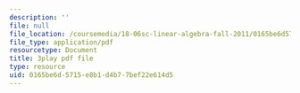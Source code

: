 ```yaml
---
description: ''
file: null
file_location: /coursemedia/18-06sc-linear-algebra-fall-2011/0165be6d5715e8b1d4b77bef22e614d5_2IdtqGM6KWU.pdf
file_type: application/pdf
resourcetype: Document
title: 3play pdf file
type: resource
uid: 0165be6d-5715-e8b1-d4b7-7bef22e614d5
---
```

